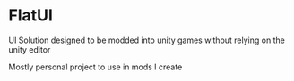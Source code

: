 # FlatUI
UI Solution designed to be modded into unity games without relying on the unity editor

Mostly personal project to use in mods I create
